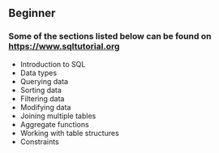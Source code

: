## Beginner
### Some of the sections listed below can be found on https://www.sqltutorial.org

- Introduction to SQL
- Data types
- Querying data
- Sorting data
- Filtering data
- Modifying data
- Joining multiple tables
- Aggregate functions
- Working with table structures
- Constraints